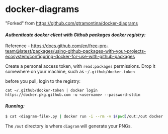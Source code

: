 # docker-diagrams

"Forked" from https://github.com/gtramontina/docker-diagrams

#### _Authenticate docker client with Github packages docker registry:_

Reference - https://docs.github.com/en/free-pro-team@latest/packages/using-github-packages-with-your-projects-ecosystem/configuring-docker-for-use-with-github-packages

Create a personal access token, with `read:packages` permissions. Drop it somewhere on your machine, such as `~/.github/docker-token`

before you pull, login to the registry:

```cat ~/.github/docker-token | docker login https://docker.pkg.github.com -u <username> --password-stdin```

#### _Running:_

```sh
$ cat <diagram-file>.py | docker run -i --rm -v $(pwd)/out:/out docker.pkg.github.com/sacasumo/docker-diagrams/docker-diagrams:v0.20.0
```

The `/out` directory is where `diagram` will generate your PNGs.
